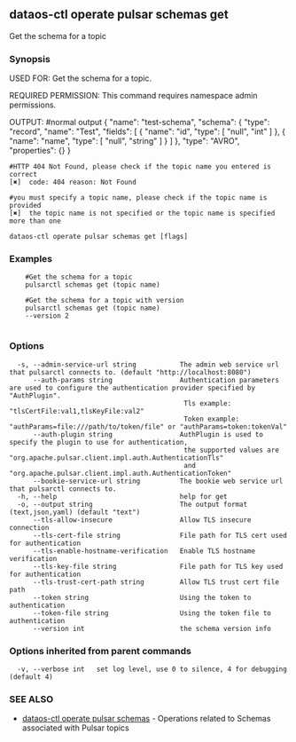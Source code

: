 ## dataos-ctl operate pulsar schemas get

Get the schema for a topic

### Synopsis

USED FOR:
    Get the schema for a topic.

REQUIRED PERMISSION:
    This command requires namespace admin permissions.

OUTPUT:
    #normal output
    {
      "name": "test-schema",
      "schema": {
        "type": "record",
        "name": "Test",
        "fields": [
          {
            "name": "id",
            "type": [
              "null",
              "int"
            ]
          },
          {
            "name": "name",
            "type": [
              "null",
              "string"
            ]
          }
        ]
      },
      "type": "AVRO",
      "properties": {}
    }

    #HTTP 404 Not Found, please check if the topic name you entered is correct
    [✖]  code: 404 reason: Not Found

    #you must specify a topic name, please check if the topic name is provided
    [✖]  the topic name is not specified or the topic name is specified more than one



```
dataos-ctl operate pulsar schemas get [flags]
```

### Examples

```
    #Get the schema for a topic
    pulsarctl schemas get (topic name)

    #Get the schema for a topic with version
    pulsarctl schemas get (topic name) 
	--version 2


```

### Options

```
  -s, --admin-service-url string           The admin web service url that pulsarctl connects to. (default "http://localhost:8080")
      --auth-params string                 Authentication parameters are used to configure the authentication provider specified by "AuthPlugin".
                                            Tls example: "tlsCertFile:val1,tlsKeyFile:val2"
                                            Token example: "authParams=file:///path/to/token/file" or "authParams=token:tokenVal"
      --auth-plugin string                 AuthPlugin is used to specify the plugin to use for authentication,
                                            the supported values are "org.apache.pulsar.client.impl.auth.AuthenticationTls"
                                            and "org.apache.pulsar.client.impl.auth.AuthenticationToken"
      --bookie-service-url string          The bookie web service url that pulsarctl connects to.
  -h, --help                               help for get
  -o, --output string                      The output format (text,json,yaml) (default "text")
      --tls-allow-insecure                 Allow TLS insecure connection
      --tls-cert-file string               File path for TLS cert used for authentication
      --tls-enable-hostname-verification   Enable TLS hostname verification
      --tls-key-file string                File path for TLS key used for authentication
      --tls-trust-cert-path string         Allow TLS trust cert file path
      --token string                       Using the token to authentication
      --token-file string                  Using the token file to authentication
      --version int                        the schema version info
```

### Options inherited from parent commands

```
  -v, --verbose int   set log level, use 0 to silence, 4 for debugging (default 4)
```

### SEE ALSO

* [dataos-ctl operate pulsar schemas](dataos-ctl_operate_pulsar_schemas.md)	 - Operations related to Schemas associated with Pulsar topics


